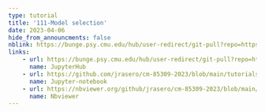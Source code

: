 ```yaml
---
type: tutorial
title: '111-Model selection'
date: 2023-04-06
hide_from_announcments: false
nblink: https://bunge.psy.cmu.edu/hub/user-redirect/git-pull?repo=https%3A%2F%2Fgithub.com%2Fjrasero%2Fcm-85309-2023&branch=main&urlpath=tree%2Fcm-85309-2023%2Ftutorials%2Fweek-11%2F111-Model_selection.ipynb
links:
    - url: https://bunge.psy.cmu.edu/hub/user-redirect/git-pull?repo=https%3A%2F%2Fgithub.com%2Fjrasero%2Fcm-85309-2023&branch=main&urlpath=tree%2Fcm-85309-2023%2Ftutorials%2Fweek-11%2F111-Model_selection.ipynb
      name: JupyterHub
    - url: https://github.com/jrasero/cm-85309-2023/blob/main/tutorials/week-11/111-Model_selection.ipynb
      name: Jupyter-notebook
    - url: https://nbviewer.org/github/jrasero/cm-85309-2023/blob/main/tutorials/week-11/111-Model_selection.ipynb
      name: Nbviewer
---
```

